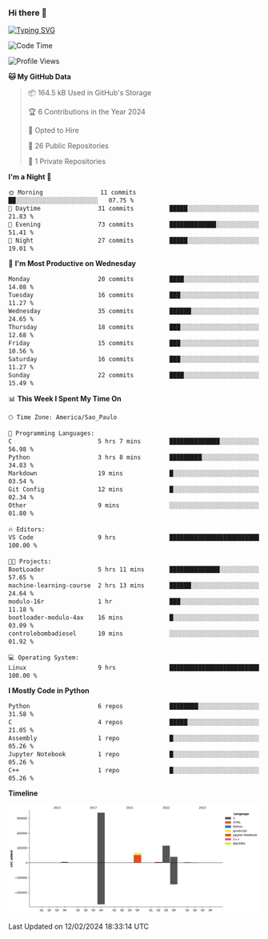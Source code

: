 ### Hi there 👋

<a href="https://git.io/typing-svg"><img src="https://readme-typing-svg.herokuapp.com?font=Fira+Code&duration=2000&pause=100&center=true&vCenter=true&multiline=true&width=720&height=175&lines=Gui's+are+a+lie%2C+they+are+just+front-ends+to+the+shell.;Through+the+shell%2C+I+gain+sudo.;Through+sudo%2C+I+gain+power.;Through+power%2C+I+gain+root.;Through+root%2C+my+chains+are+broken.;uid%3D0+shall+free+me...." alt="Typing SVG" /></a>


<!--START_SECTION:waka-->
![Code Time](http://img.shields.io/badge/Code%20Time-791%20hrs%2027%20mins-blue)

![Profile Views](http://img.shields.io/badge/Profile%20Views-0-blue)

**🐱 My GitHub Data** 

> 📦 164.5 kB Used in GitHub's Storage 
 > 
> 🏆 6 Contributions in the Year 2024
 > 
> 💼 Opted to Hire
 > 
> 📜 26 Public Repositories 
 > 
> 🔑 1 Private Repositories 
 > 
**I'm a Night 🦉** 

```text
🌞 Morning                11 commits          ██░░░░░░░░░░░░░░░░░░░░░░░   07.75 % 
🌆 Daytime                31 commits          █████░░░░░░░░░░░░░░░░░░░░   21.83 % 
🌃 Evening                73 commits          █████████████░░░░░░░░░░░░   51.41 % 
🌙 Night                  27 commits          █████░░░░░░░░░░░░░░░░░░░░   19.01 % 
```
📅 **I'm Most Productive on Wednesday** 

```text
Monday                   20 commits          ████░░░░░░░░░░░░░░░░░░░░░   14.08 % 
Tuesday                  16 commits          ███░░░░░░░░░░░░░░░░░░░░░░   11.27 % 
Wednesday                35 commits          ██████░░░░░░░░░░░░░░░░░░░   24.65 % 
Thursday                 18 commits          ███░░░░░░░░░░░░░░░░░░░░░░   12.68 % 
Friday                   15 commits          ███░░░░░░░░░░░░░░░░░░░░░░   10.56 % 
Saturday                 16 commits          ███░░░░░░░░░░░░░░░░░░░░░░   11.27 % 
Sunday                   22 commits          ████░░░░░░░░░░░░░░░░░░░░░   15.49 % 
```


📊 **This Week I Spent My Time On** 

```text
🕑︎ Time Zone: America/Sao_Paulo

💬 Programming Languages: 
C                        5 hrs 7 mins        ██████████████░░░░░░░░░░░   56.98 % 
Python                   3 hrs 8 mins        █████████░░░░░░░░░░░░░░░░   34.83 % 
Markdown                 19 mins             █░░░░░░░░░░░░░░░░░░░░░░░░   03.54 % 
Git Config               12 mins             █░░░░░░░░░░░░░░░░░░░░░░░░   02.34 % 
Other                    9 mins              ░░░░░░░░░░░░░░░░░░░░░░░░░   01.80 % 

🔥 Editors: 
VS Code                  9 hrs               █████████████████████████   100.00 % 

🐱‍💻 Projects: 
BootLoader               5 hrs 11 mins       ██████████████░░░░░░░░░░░   57.65 % 
machine-learning-course  2 hrs 13 mins       ██████░░░░░░░░░░░░░░░░░░░   24.64 % 
modulo-16r               1 hr                ███░░░░░░░░░░░░░░░░░░░░░░   11.18 % 
bootloader-modulo-4ax    16 mins             █░░░░░░░░░░░░░░░░░░░░░░░░   03.09 % 
controlebombadiesel      10 mins             ░░░░░░░░░░░░░░░░░░░░░░░░░   01.92 % 

💻 Operating System: 
Linux                    9 hrs               █████████████████████████   100.00 % 
```

**I Mostly Code in Python** 

```text
Python                   6 repos             ████████░░░░░░░░░░░░░░░░░   31.58 % 
C                        4 repos             █████░░░░░░░░░░░░░░░░░░░░   21.05 % 
Assembly                 1 repo              █░░░░░░░░░░░░░░░░░░░░░░░░   05.26 % 
Jupyter Notebook         1 repo              █░░░░░░░░░░░░░░░░░░░░░░░░   05.26 % 
C++                      1 repo              █░░░░░░░░░░░░░░░░░░░░░░░░   05.26 % 
```



**Timeline**

![Lines of Code chart](https://raw.githubusercontent.com/Gedankenn/Gedankenn/main/assets/bar_graph.png)


 Last Updated on 12/02/2024 18:33:14 UTC
<!--END_SECTION:waka-->
